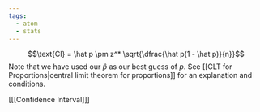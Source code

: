 ```yaml
---
tags:
  - atom
  - stats
---
```

$$\text{CI} = \hat p \pm z^* \sqrt{\dfrac{\hat p(1 - \hat p)}{n}}$$
Note that we have used our $\hat p$ as our best guess of $p$. See [[CLT for Proportions|central limit theorem for proportions]] for an explanation and conditions.

\[[[Confidence Interval]]\]
